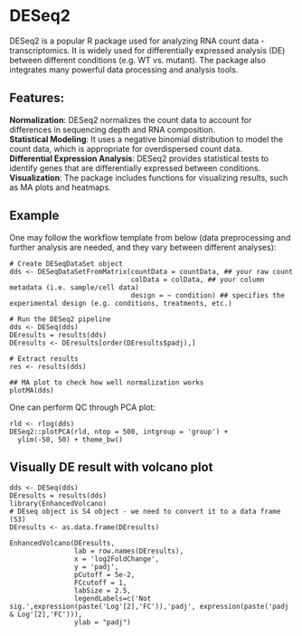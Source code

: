 # DESeq2
DESeq2 is a popular R package used for analyzing RNA count data - transcriptomics. It is widely used for differentially expressed analysis (DE) between different conditions (e.g. WT vs. mutant). The package also integrates many powerful data processing and analysis tools.
## Features:  
**Normalization**: DESeq2 normalizes the count data to account for differences in sequencing depth and RNA composition.  
**Statistical Modeling**: It uses a negative binomial distribution to model the count data, which is appropriate for overdispersed count data.  
**Differential Expression Analysis**: DESeq2 provides statistical tests to identify genes that are differentially expressed between conditions.  
**Visualization**: The package includes functions for visualizing results, such as MA plots and heatmaps.  

## Example

One may follow the workflow template from below (data preprocessing and further analysis are needed, and they vary between different analyses):
```
# Create DESeqDataSet object
dds <- DESeqDataSetFromMatrix(countData = countData, ## your raw count
                              colData = colData, ## your column metadata (i.e. sample/cell data)
                              design = ~ condition) ## specifies the experimental design (e.g. conditions, treatments, etc.)

# Run the DESeq2 pipeline
dds <- DESeq(dds)
DEresults = results(dds)
DEresults <- DEresults[order(DEresults$padj),]

# Extract results
res <- results(dds)

## MA plot to check how well normalization works
plotMA(dds)
```
One can perform QC through PCA plot:
```
rld <- rlog(dds)
DESeq2::plotPCA(rld, ntop = 500, intgroup = 'group') +
  ylim(-50, 50) + theme_bw()
```
## Visually DE result with volcano plot
```
dds <- DESeq(dds)
DEresults = results(dds)
library(EnhancedVolcano)
# DEseq object is S4 object - we need to convert it to a data frame (S3)
DEresults <- as.data.frame(DEresults)

EnhancedVolcano(DEresults,
                lab = row.names(DEresults),
                x = 'log2FoldChange',
                y = 'padj',
                pCutoff = 5e-2,
                FCcutoff = 1,
                labSize = 2.5,
                legendLabels=c('Not sig.',expression(paste('Log'[2],'FC')),'padj', expression(paste('padj & Log'[2],'FC'))),
                ylab = "padj")
```
